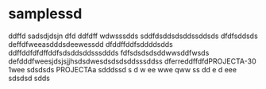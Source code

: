 # samplessd
ddffd
sadsdjdsjn
dfd
ddfdff
wdwsssdds
sddfdsddsdsddssddsds
dfdfsddsds
deffdfweeasdddsdeewessdd
dfddffddfsddddsdds
ddffddfdfdffddfsdsddsddsssddds
fdfsdsdsdsddwwsddfwsds
defdddfweesjdsjsjjhsdsdwesdsdsdsddsssddss
dferreddffdfdPROJECTA-30 1wee
sdsdsds
PROJECTAa
sdddssd
s
d
w
ee
wwe
qww
ss
dd
e
d
eee
sdsdsd
sdds
